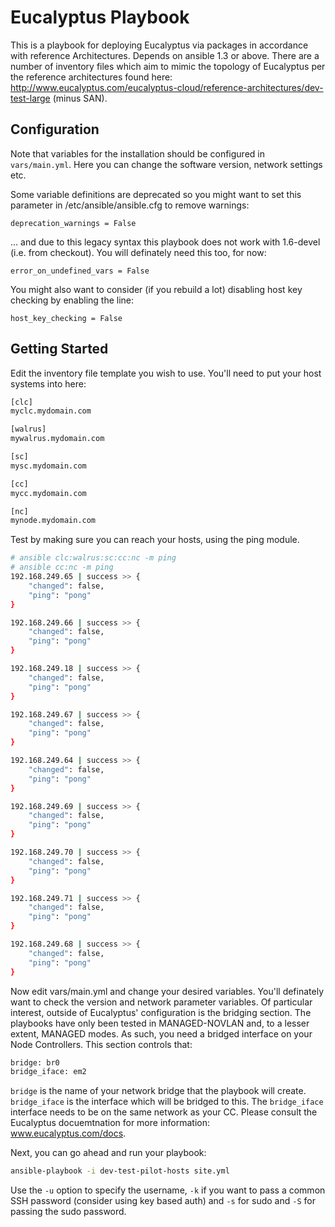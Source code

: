 Eucalyptus Playbook
========

This is a playbook for deploying Eucalyptus via packages in accordance with reference Architectures. Depends on ansible 1.3 or above. There are a number of inventory files which aim to mimic the topology of Eucalyptus per the reference architectures found here: http://www.eucalyptus.com/eucalyptus-cloud/reference-architectures/dev-test-large  (minus SAN).

## Configuration

Note that variables for the installation should be configured in `vars/main.yml`.  Here you can change the software version, network settings etc.

Some variable definitions are deprecated so you might want to set this parameter in /etc/ansible/ansible.cfg to remove warnings:
 
`deprecation_warnings = False`

... and due to this legacy syntax this playbook does not work with 1.6-devel (i.e. from checkout). You will definately need this too, for now:

`error_on_undefined_vars = False`

You might also want to consider (if you rebuild a lot) disabling host key checking by enabling the line:

`host_key_checking = False`

## Getting Started

Edit the inventory file template you wish to use.  You'll need to put your host systems into here:

```bash
[clc]
myclc.mydomain.com

[walrus]
mywalrus.mydomain.com

[sc]
mysc.mydomain.com

[cc]
mycc.mydomain.com

[nc]
mynode.mydomain.com
```

Test by making sure you can reach your hosts, using the ping module.

```bash
# ansible clc:walrus:sc:cc:nc -m ping
# ansible cc:nc -m ping
192.168.249.65 | success >> {
    "changed": false, 
    "ping": "pong"
}

192.168.249.66 | success >> {
    "changed": false, 
    "ping": "pong"
}

192.168.249.18 | success >> {
    "changed": false, 
    "ping": "pong"
}

192.168.249.67 | success >> {
    "changed": false, 
    "ping": "pong"
}

192.168.249.64 | success >> {
    "changed": false, 
    "ping": "pong"
}

192.168.249.69 | success >> {
    "changed": false, 
    "ping": "pong"
}

192.168.249.70 | success >> {
    "changed": false, 
    "ping": "pong"
}

192.168.249.71 | success >> {
    "changed": false, 
    "ping": "pong"
}

192.168.249.68 | success >> {
    "changed": false, 
    "ping": "pong"
}
```

Now edit vars/main.yml and change your desired variables. You'll definately want to check the version and network parameter variables.  Of particular interest, outside of Eucalyptus' configuration is the bridging section.  The playbooks have only been tested in MANAGED-NOVLAN and, to a lesser extent, MANAGED modes.  As such, you need a bridged interface on your Node Controllers.  This section controls that:

```bash
bridge: br0
bridge_iface: em2
```

`bridge` is the name of your network bridge that the playbook will create.  `bridge_iface` is the interface which will be bridged to this.  The `bridge_iface` interface needs to be on the same network as your CC.  Please consult the Eucalyptus docuemtnation for more information: www.eucalyptus.com/docs.

Next, you can go ahead and run your playbook: 
```bash
ansible-playbook -i dev-test-pilot-hosts site.yml
```

Use the `-u` option to specify the username, `-k` if you want to pass a common SSH password (consider using key based auth) and `-s` for sudo and `-S` for passing the sudo password.




